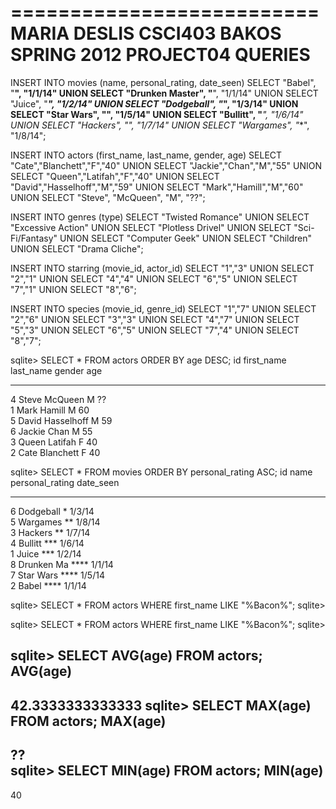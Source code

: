 ==========================
MARIA DESLIS
CSCI403 BAKOS SPRING 2012
PROJECT04
QUERIES
==========================

INSERT INTO movies (name, personal_rating, date_seen)
SELECT "Babel", "****", "1/1/14"
UNION SELECT "Drunken Master", "****", "1/1/14"
UNION SELECT "Juice", "***", "1/2/14"
UNION SELECT "Dodgeball", "*", "1/3/14"
UNION SELECT "Star Wars", "****", "1/5/14"
UNION SELECT "Bullitt", "***", "1/6/14"
UNION SELECT "Hackers", "**", "1/7/14"
UNION SELECT "Wargames", "**", "1/8/14";


INSERT INTO actors (first_name, last_name, gender, age)
SELECT "Cate","Blanchett","F","40"
UNION SELECT "Jackie","Chan","M","55"
UNION SELECT "Queen","Latifah","F","40"
UNION SELECT "David","Hasselhoff","M","59"
UNION SELECT "Mark","Hamill","M","60"
UNION SELECT "Steve", "McQueen", "M", "??";


INSERT INTO genres (type)
SELECT "Twisted Romance"
UNION SELECT "Excessive Action"
UNION SELECT "Plotless Drivel"
UNION SELECT "Sci-Fi/Fantasy"
UNION SELECT "Computer Geek"
UNION SELECT "Children"
UNION SELECT "Drama Cliche";

INSERT INTO starring (movie_id, actor_id)
SELECT "1","3"
UNION SELECT "2","1"
UNION SELECT "4","4"
UNION SELECT "6","5"
UNION SELECT "7","1"
UNION SELECT "8","6";

INSERT INTO species (movie_id, genre_id)
SELECT "1","7"
UNION SELECT "2","6"
UNION SELECT "3","3"
UNION SELECT "4","7"
UNION SELECT "5","3"
UNION SELECT "6","5"
UNION SELECT "7","4"
UNION SELECT "8","7";


sqlite> SELECT * FROM actors ORDER BY age DESC;
id          first_name  last_name   gender      age       
----------  ----------  ----------  ----------  ----------
4           Steve       McQueen     M           ??        
1           Mark        Hamill      M           60        
5           David       Hasselhoff  M           59        
6           Jackie      Chan        M           55        
3           Queen       Latifah     F           40        
2           Cate        Blanchett   F           40  

sqlite> SELECT * FROM movies ORDER BY personal_rating ASC;
id          name        personal_rating  date_seen 
----------  ----------  ---------------  ----------
6           Dodgeball   *                1/3/14    
5           Wargames    **               1/8/14    
3           Hackers     **               1/7/14    
4           Bullitt     ***              1/6/14    
1           Juice       ***              1/2/14    
8           Drunken Ma  ****             1/1/14    
7           Star Wars   ****             1/5/14    
2           Babel       ****             1/1/14 

sqlite> SELECT * FROM actors WHERE first_name LIKE "%Bacon%";
sqlite> 

sqlite> SELECT * FROM actors WHERE first_name LIKE "%Bacon%";
sqlite> 

sqlite> SELECT AVG(age) FROM actors;
AVG(age)        
----------------
42.3333333333333
sqlite> SELECT MAX(age) FROM actors;
MAX(age)  
----------
??        
sqlite> SELECT MIN(age) FROM actors;
MIN(age)  
----------
40  


